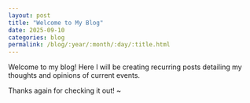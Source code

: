 ```yaml
---
layout: post
title: "Welcome to My Blog"
date: 2025-09-10
categories: blog
permalink: /blog/:year/:month/:day/:title.html
---
```


Welcome to my blog! Here I will be creating recurring posts detailing my thoughts and opinions of current events.

Thanks again for checking it out! ~